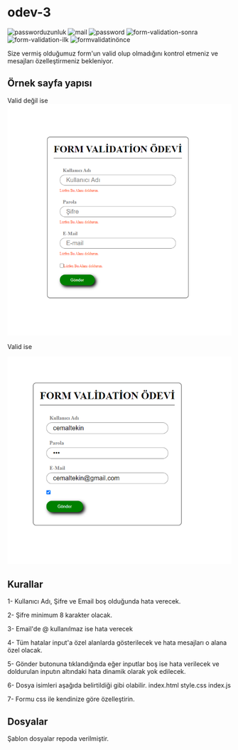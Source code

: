 # odev-3

![passworduzunluk](https://user-images.githubusercontent.com/48677712/124332087-4dff7a80-db99-11eb-9677-8a597bda3fbd.PNG)
![mail](https://user-images.githubusercontent.com/48677712/124332090-4f30a780-db99-11eb-9246-c567ce7d9aa5.PNG)
![password](https://user-images.githubusercontent.com/48677712/124332091-4fc93e00-db99-11eb-8ac4-08e4d6db0b49.PNG)
![form-validation-sonra](https://user-images.githubusercontent.com/48677712/124332093-5061d480-db99-11eb-9b12-f07130ce1487.PNG)
![form-validation-ilk](https://user-images.githubusercontent.com/48677712/124332094-50fa6b00-db99-11eb-86bc-345946b1aaa4.PNG)
![formvalidatinönce](https://user-images.githubusercontent.com/48677712/124332098-51930180-db99-11eb-8fe3-4a32506b5f41.PNG)


































Size vermiş olduğumuz form'un valid olup olmadığını kontrol etmeniz ve mesajları özelleştirmeniz bekleniyor.

## Örnek sayfa yapısı
Valid değil ise
![alt text](/form-not-valid.png)

Valid ise

![alt text](/form-valid.png)


## Kurallar
1- Kullanıcı Adı, Şifre ve Email boş olduğunda hata verecek.

2- Şifre minimum 8 karakter olacak.

3- Email'de @ kullanılmaz ise hata verecek

4- Tüm hatalar input'a özel alanlarda gösterilecek ve hata mesajları o alana özel olacak.
    
5- Gönder butonuna tıklandığında eğer inputlar boş ise hata verilecek ve doldurulan inputın altındaki hata dinamik olarak yok edilecek.

6- Dosya isimleri aşağıda belirtildiği gibi olabilir.
    index.html
    style.css
    index.js

7- Formu css ile kendinize göre özelleştirin.

## Dosyalar
Şablon dosyalar repoda verilmiştir.
